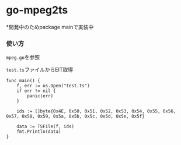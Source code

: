 # go-mpeg2ts
*開発中のためpackage mainで実装中

### 使い方
`mpeg.go`を参照

`test.ts`ファイルからEIT取得
```
func main() {
	f, err := os.Open("test.ts")
	if err != nil {
		panic(err)
	}

	ids := []byte{0x4E, 0x50, 0x51, 0x52, 0x53, 0x54, 0x55, 0x56, 0x57, 0x58, 0x59, 0x5a, 0x5b, 0x5c, 0x5d, 0x5e, 0x5f}

	data := TSFile(f, ids)
	fmt.Println(data)
}
```
